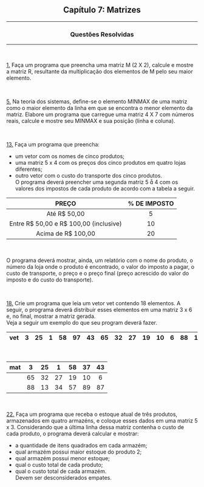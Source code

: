 <h2 align="center">Capítulo 7: Matrizes </h2>

<hr>

<div align="center">

  ### Questões Resolvidas
  
</div>

<hr>


<br>

[1.](https://github.com/Kelwinkxps13/DisciplinaPOO2023.2/blob/main/Lista03/CAP07/Q01R/src/br/edu/principal/Principal.java) Faça um programa que preencha uma matriz M (2 X 2), calcule e mostre a matriz R, resultante da multiplicação dos elementos de M pelo seu maior elemento.

<br>

[5.](https://github.com/Kelwinkxps13/DisciplinaPOO2023.2/blob/main/Lista03/CAP07/Q05R/src/br/edu/principal/Principal.java) Na teoria dos sistemas, define-se o elemento MINMAX de uma matriz como o maior elemento da linha em que se encontra o menor elemento da matriz. Elabore um programa que carregue uma matriz 4 X 7 com números reais, calcule e mostre seu MINMAX e sua posição (linha e coluna).

<br>

[13.](https://github.com/Kelwinkxps13/DisciplinaPOO2023.2/blob/main/Lista03/CAP07/Q13R/src/br/edu/principal/Principal.java) Faça um programa que preencha: <br>
- um vetor com os nomes de cinco produtos; <br>
- uma matriz 5 x 4 com os preços dos cinco produtos em quatro lojas diferentes; <br>
- outro vetor com o custo do transporte dos cinco produtos. <br>
O programa deverá preencher uma segunda matriz 5  4 com os valores dos impostos de cada produto de acordo com a tabela a seguir. <br>

<div align="center">

|PREÇO|% DE IMPOSTO|
| :-: | :-: |
|Até R$ 50,00|5|
|Entre R$ 50,00 e R$ 100,00 (inclusive)|10|
|Acima de R$ 100,00|20|
  
</div>

<br>

O programa deverá mostrar, ainda, um relatório com o nome do produto, o número da loja onde o produto é encontrado, o valor do imposto a pagar, o custo de transporte, o preço e o preço final (preço acrescido do valor do imposto e do custo do transporte).

<br>

[18.](https://github.com/Kelwinkxps13/DisciplinaPOO2023.2/blob/main/Lista03/CAP07/Q18R/src/br/edu/principal/Principal.java) Crie um programa que leia um vetor vet contendo 18 elementos. A seguir, o programa deverá distribuir esses elementos em uma matriz 3 x 6 e, no final, mostrar a matriz gerada. <br>
Veja a seguir um exemplo do que seu program deverá fazer. <br>

<div align="center">

|vet|3|25|1|58|97|43|65|32|27|19|10|6|88|13|34|57|89|87|
| :-: | :-: | :-: | :-: | :-: | :-: | :-: | :-: | :-: | :-: | :-: | :-: | :-: | :-: | :-: | :-: | :-: | :-: | :-: |

<br>


|mat|3|25|1|58|37|43|
| :-: | :-: | :-: | :-: | :-: | :-: | :-: |
|   |65|32|27|19|10|6|
|   |88|13|34|57|89|87|
  
</div>

<br>

[22.](https://github.com/Kelwinkxps13/DisciplinaPOO2023.2/blob/main/Lista03/CAP07/Q22R/src/br/edu/principal/Principal.java) Faça um programa que receba o estoque atual de três produtos, armazenados em quatro armazéns, e
coloque esses dados em uma matriz 5 x 3. Considerando que a última linha dessa matriz contenha o
custo de cada produto, o programa deverá calcular e mostrar: <br>
- a quantidade de itens quadrados em cada armazém; <br>
- qual armazém possui maior estoque do produto 2; <br>
- qual armazém possui menor estoque; <br>
- qual o custo total de cada produto; <br>
- qual o custo total de cada armazém. <br>
Devem ser desconsiderados empates.

<br>
